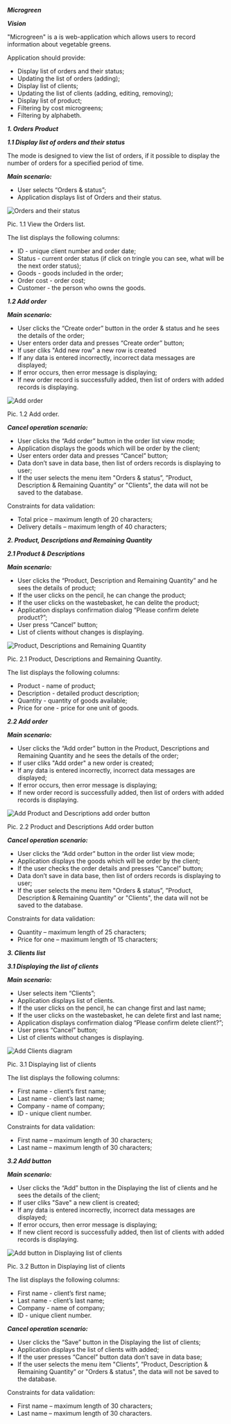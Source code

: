 ***Microgreen***

***Vision***

"Microgreen" is a is web-application which allows users to record information about vegetable greens.

Application should provide:

* Display list of orders and their status;
* Updating the list of orders (adding);
* Display list of clients;
* Updating the list of clients (adding, editing, removing);
* Display list of product;
* Filtering by cost microgreens;
* Filtering by alphabeth.

***1. Orders Product***

***1.1 Display list of orders and their status***

The mode is designed to view the list of orders, if it possible to display the number of orders for a specified
period of time.

***Main scenario:***

* User selects “Orders & status”;
* Application displays list of Orders and their status.

![Orders and their status](https://github.com/DallyingOrc920/TEST-final-project-kostenko-v-a/blob/main/Documentation/Diagrams_T/abc.png?raw=true)

Pic. 1.1 View the Orders list.

The list displays the following columns:

* ID - unique client number and order date;
* Status - current order status (if click on tringle you can see, what will be the next order status);
* Goods - goods included in the order;
* Order cost - order cost;
* Customer - the person who owns the goods.

***1.2 Add order***

***Main scenario:***

* User clicks the “Create order” button in the order & status and he sees the details of the order;
* User enters order data and presses “Create order” button;
* If user cliks "Add new row" a new row is created
* If any data is entered incorrectly, incorrect data messages are displayed;
* If error occurs, then error message is displaying;
* If new order record is successfully added, then list of orders with added records is displaying.

![Add order](https://github.com/DallyingOrc920/TEST-final-project-kostenko-v-a/blob/main/Documentation/Diagrams_T/Add_order.png?raw=true)

Pic. 1.2 Add order.

***Cancel operation scenario:***

* User clicks the “Add order” button in the order list view mode;
* Application displays the goods which will be order by the client;
* User enters order data and presses “Cancel” button;
* Data don’t save in data base, then list of orders records is displaying to user;
* If the user selects the menu item "Orders & status”, ”Product, Description & Remaining Quantity” or "Clients", the data will not be saved to the database.

Constraints for data validation:

* Total price – maximum length of 20 characters;
* Delivery details – maximum length of 40 characters;

***2. Product, Descriptions and Remaining Quantity***

***2.1 Product & Descriptions***

***Main scenario:***

* User clicks the “Product, Description and Remaining Quantity” and he sees the details of product;
* If the user clicks on the pencil, he can change the product;
* If the user clicks on the wastebasket, he can delite the product;
* Application displays confirmation dialog “Please confirm delete product?”;
* User press “Cancel” button;
* List of clients without changes is displaying.

![Product, Descriptions and Remaining Quantity](https://raw.githubusercontent.com/DallyingOrc920/TEST-final-project-kostenko-v-a/35d292ce16dd8702ce0e25eaa53dcd1d97eb2255/Documentation/Diagrams_T/Product_and_Descriprion.png?token=AY57SHUDF24TI5Z4SGV5BODD6O256)

Pic. 2.1 Product, Descriptions and Remaining Quantity.

The list displays the following columns:

* Product - name of product;
* Description - detailed product description;
* Quantity - quantity of goods available;
* Price for one - price for one unit of goods.

***2.2 Add order***

***Main scenario:***

* User clicks the “Add order” button in the Product, Descriptions and Remaining Quantity and he sees the details of the order;
* If user cliks "Add order" a new order is created;
* If any data is entered incorrectly, incorrect data messages are displayed;
* If error occurs, then error message is displaying;
* If new order record is successfully added, then list of orders with added records is displaying.

![Add Product and Descriptions add order button](https://raw.githubusercontent.com/DallyingOrc920/TEST-final-project-kostenko-v-a/d1fa0c3af56c9ad658414b3081aa1ad49edbabe4/Documentation/Diagrams_T/Product_and_Descriprion_Add_Order_button.png?token=AY57SHWG5IIRXUJCQPSQXYTD6O3PC)

Pic. 2.2 Product and Descriptions Add order button

***Cancel operation scenario:***

* User clicks the “Add order” button in the order list view mode;
* Application displays the goods which will be order by the client;
* If the user checks the order details and presses “Cancel” button;
* Data don’t save in data base, then list of orders records is displaying to user;
* If the user selects the menu item "Orders & status”, ”Product, Description & Remaining Quantity” or "Clients", the data will not be saved to the database.

Constraints for data validation:

* Quantity – maximum length of 25 characters;
* Price for one – maximum length of 15 characters;

***3. Clients list***

***3.1 Displaying the list of clients***

***Main scenario:***

* User selects item “Clients”;
* Application displays list of clients.
* If the user clicks on the pencil, he can change first and last name;
* If the user clicks on the wastebasket, he can delete first and last name;
* Application displays confirmation dialog “Please confirm delete client?”;
* User press “Cancel” button;
* List of clients without changes is displaying.

![Add Clients diagram](https://github.com/DallyingOrc920/TEST-final-project-kostenko-v-a/blob/main/Documentation/Diagrams_T/Clients.png?raw=true)

Pic. 3.1 Displaying list of clients

The list displays the following columns:

* First name - client’s first name;
* Last name - client’s last name;
* Company - name of company;
* ID - unique client number.

Constraints for data validation:

* First name – maximum length of 30 characters;
* Last name – maximum length of 30 characters;

***3.2 Add button***

***Main scenario:***

* User clicks the “Add” button in the Displaying the list of clients and he sees the details of the client;
* If user cliks "Save" a new client is created;
* If any data is entered incorrectly, incorrect data messages are displayed;
* If error occurs, then error message is displaying;
* If new client record is successfully added, then list of clients with added records is displaying.

![Add button in Displaying list of clients](https://github.com/DallyingOrc920/TEST-final-project-kostenko-v-a/blob/main/Documentation/Diagrams_T/Clients_button.png?raw=true)

Pic. 3.2 Button in Displaying list of clients

The list displays the following columns:

* First name - client’s first name;
* Last name - client’s last name;
* Company - name of company;
* ID - unique client number.

***Cancel operation scenario:***

* User clicks the “Save” button in the Displaying the list of clients;
* Application displays the list of clients with added;
* If the user presses “Cancel” button data don’t save in data base;
* If the user selects the menu item "Clients”, ”Product, Description & Remaining Quantity” or "Orders & status", the data will not be saved to the database.

Constraints for data validation:

* First name – maximum length of 30 characters;
* Last name – maximum length of 30 characters.
